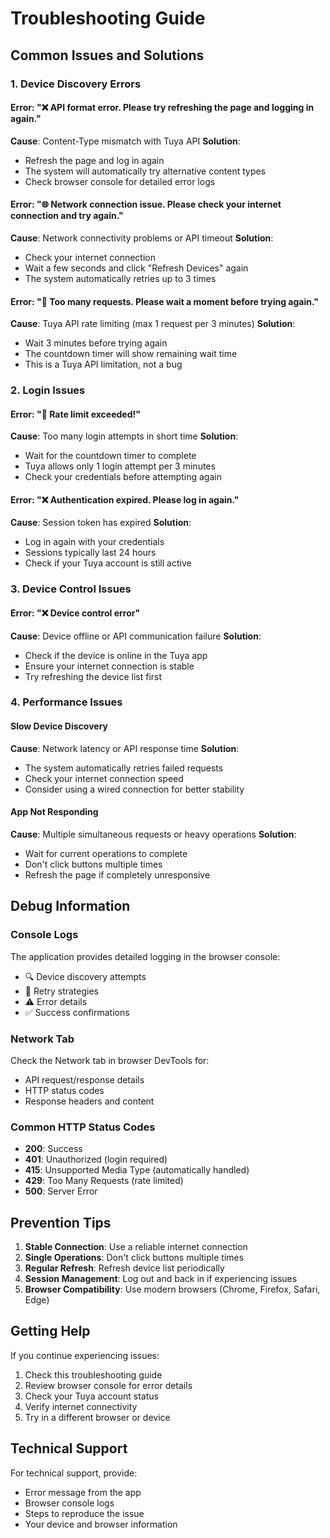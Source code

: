 # Troubleshooting Guide

## Common Issues and Solutions

### 1. Device Discovery Errors

#### Error: "❌ API format error. Please try refreshing the page and logging in again."
**Cause**: Content-Type mismatch with Tuya API
**Solution**: 
- Refresh the page and log in again
- The system will automatically try alternative content types
- Check browser console for detailed error logs

#### Error: "🌐 Network connection issue. Please check your internet connection and try again."
**Cause**: Network connectivity problems or API timeout
**Solution**:
- Check your internet connection
- Wait a few seconds and click "Refresh Devices" again
- The system automatically retries up to 3 times

#### Error: "🚫 Too many requests. Please wait a moment before trying again."
**Cause**: Tuya API rate limiting (max 1 request per 3 minutes)
**Solution**:
- Wait 3 minutes before trying again
- The countdown timer will show remaining wait time
- This is a Tuya API limitation, not a bug

### 2. Login Issues

#### Error: "🚫 Rate limit exceeded!"
**Cause**: Too many login attempts in short time
**Solution**:
- Wait for the countdown timer to complete
- Tuya allows only 1 login attempt per 3 minutes
- Check your credentials before attempting again

#### Error: "❌ Authentication expired. Please log in again."
**Cause**: Session token has expired
**Solution**:
- Log in again with your credentials
- Sessions typically last 24 hours
- Check if your Tuya account is still active

### 3. Device Control Issues

#### Error: "❌ Device control error"
**Cause**: Device offline or API communication failure
**Solution**:
- Check if the device is online in the Tuya app
- Ensure your internet connection is stable
- Try refreshing the device list first

### 4. Performance Issues

#### Slow Device Discovery
**Cause**: Network latency or API response time
**Solution**:
- The system automatically retries failed requests
- Check your internet connection speed
- Consider using a wired connection for better stability

#### App Not Responding
**Cause**: Multiple simultaneous requests or heavy operations
**Solution**:
- Wait for current operations to complete
- Don't click buttons multiple times
- Refresh the page if completely unresponsive

## Debug Information

### Console Logs
The application provides detailed logging in the browser console:
- 🔍 Device discovery attempts
- 🔄 Retry strategies
- ⚠️ Error details
- ✅ Success confirmations

### Network Tab
Check the Network tab in browser DevTools for:
- API request/response details
- HTTP status codes
- Response headers and content

### Common HTTP Status Codes
- **200**: Success
- **401**: Unauthorized (login required)
- **415**: Unsupported Media Type (automatically handled)
- **429**: Too Many Requests (rate limited)
- **500**: Server Error

## Prevention Tips

1. **Stable Connection**: Use a reliable internet connection
2. **Single Operations**: Don't click buttons multiple times
3. **Regular Refresh**: Refresh device list periodically
4. **Session Management**: Log out and back in if experiencing issues
5. **Browser Compatibility**: Use modern browsers (Chrome, Firefox, Safari, Edge)

## Getting Help

If you continue experiencing issues:

1. Check this troubleshooting guide
2. Review browser console for error details
3. Check your Tuya account status
4. Verify internet connectivity
5. Try in a different browser or device

## Technical Support

For technical support, provide:
- Error message from the app
- Browser console logs
- Steps to reproduce the issue
- Your device and browser information
